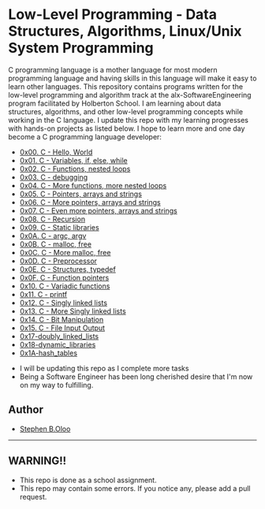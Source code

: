 # Low-Level Programming - Data Structures, Algorithms, Linux/Unix System Programming

C programming language is a mother language for most modern programming language and having skills in this language will make it easy to learn other languages.
This repository contains programs written for the low-level programming and algorithm track at the alx-SoftwareEngineering program facilitated by Holberton School. I am learning about data
structures, algorithms, and other low-level programming concepts while working in the C language. I update this repo with my learning progresses with hands-on projects as listed below.
I hope to learn more and one day become a C programming language developer:


* [0x00. C - Hello, World](./0x00-hello_world)
* [0x01. C - Variables, if, else, while](./0x01-variables_if_else_while)
* [0x02. C - Functions, nested loops](./0x02-functions_nested_loops)
* [0x03. C - debugging](./0x03-debugging)
* [0x04. C - More functions, more nested loops](./0x04-more_functions_nested_loops)
* [0x05. C - Pointers, arrays and strings](./0x05-pointers_arrays_strings)
* [0x06. C - More pointers, arrays and strings](./0x06-pointers_arrays_strings)
* [0x07. C - Even more pointers, arrays and strings](./0x07-pointers_arrays_strings)
* [0x08. C - Recursion](./0x08-recursion)
* [0x09. C - Static libraries](./0x09-static_libraries)
* [0x0A. C - argc, argv](./0x0A-argc_argv)
* [0x0B. C - malloc, free](./0x0B-malloc_free)
* [0x0C. C - More malloc, free](./0x0C-more_malloc_free)
* [0x0D. C - Preprocessor](./0x0D-preprocessor)
* [0x0E. C - Structures, typedef](./0x0E-structures_typedef)
* [0x0F. C - Function pointers](./0x0F-function_pointers)
* [0x10. C - Variadic functions](./0x10-variadic_functions)
* [0x11. C - printf](https://github.com/stepholo/printf)
* [0x12. C - Singly linked lists](./0x12-singly_linked_lists)
* [0x13. C - More Singly linked lists](./0x13-more_singly_linked_lists/)
* [0x14. C - Bit Manipulation](./0x14-bit_manipulation/)
* [0x15. C - File Input Output](./0x15-file_io/)
* [0x17-doubly_linked_lists](./0x17-doubly_linked_lists/)
* [0x18-dynamic_libraries](./0x18-dynamic_libraries/)
* [0x1A-hash_tables](./0x1A-hash_tables/)



- I will be updating this repo as I complete more tasks
- Being a Software Engineer has been long cherished desire that I'm now on my way to fulfilling.

## Author
+ [Stephen B.Oloo](twitter.com/Stevenob12)

---

## WARNING!!
- This repo is done as a school assignment.
- This repo may contain some errors. If you notice any, please add a pull request.
